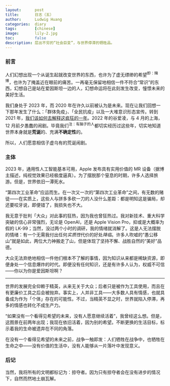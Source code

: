 ```yaml
---
layout:      post
title:       日志（五）
author:      Ludwig Huang
categories:  diary
tags:        [chinese]
image:       lily-2.jpg
toc:         false
description: 层出不穷的“社会巨变”，与世界停滞的牺牲品。
---
```


### 前言

人们幻想出现一个从诞生起就改变世界的东西，也许为了虚无缥缈的希望<sup>即：赌博</sup>，也许为了掩盖近在眼前的痛苦。一再毫无保留地相信一件不符合“常识”的东西，幻想自己是站在爱因斯坦一边的人，幻想命运将在此刻发生改变，憧憬未来的美好生活。

我们身处于 2023 年，而 2020 年在许久以前被认为是未来。现在让我们回想一下那年发生了什么：「群体免疫」、「全民抗疫」以及一大堆意识形态宣传。转到 2021 年，[我们该如何去解释这疯狂的一年](https://telegra.ph/%E6%88%91%E4%BB%AC%E8%AF%A5%E5%A6%82%E4%BD%95%E5%8E%BB%E8%A7%A3%E9%87%8A%E8%BF%99%E7%96%AF%E7%8B%82%E7%9A%84%E4%B8%80%E5%B9%B4-12-30-2)。2022 年的谷爱凌，与 4 月的上海，12 月前夕愚蠢的闹剧。毕竟我们<sup>注：有脑子的人</sup>都切实经历过这些年，切实地知道世界本身就是**荒诞**的、充满**不确定性**的。

所以，人们愿意相信子虚乌有的荒诞闹剧。

### 主体

2023 年，通用性人工智能基本可用，Apple 发布具有实用价值的 MR 设备（据博主描述，纯视觉效果已经极度逼真）。为了摆脱那个窒息的时期，许多人选择旅游。但是，世界依旧一潭死水。

“第四次工业革命”应运而生。在一次又一次的“第四次工业革命”之间，有无数的赌徒——在实质上，这些人与拼多多砍一刀的人没什么差距：都是明知这是骗局，却还要咬牙说，即便错了，我损失也不大。

我无意于批判「大众」对此事的狂热，因为我也曾狂热过。我对新技术、重大科学突破的信心非常强烈，无论是 OpenAI，还是 Apple Vision Pro，抑或是大概率为假的 LK-99；当然，没过两个小时的调研，我的情绪就消解了。这是人无法摆脱的情绪：有一个无需我付出任何*实质性*代价的好处*降临*。许多人吹嘘的“愚公移山”就是如此，两位大力神搬走了山，但是体现了坚持不懈、战胜自然的“美好”品德。

大众无法弃绝地相信一件他们根本不了解的事情，因为知识从来都是稀缺资源，即便身处一个信息爆炸的时代。即便没有任何知识，还是有许多人认为，权威不可信——你以为你是爱因斯坦啊？

----

世界的发展完全仰赖于精英，从来无关于大众；后者只是被作为工具使用，而且在有更廉价工具之后会被抛弃。事实上，人并非工具——大多数人具有情感，也就具备成为作为「个体」存在的可能性。不过，当精英不显之时，世界就陷入停滞，再多的情感也转化不成生产力。

“如果没有一个看得见希望的未来，没有人愿意继续活着”，我曾经这么想。但是，这图景在前两年出现；我现在依旧活着，因为别的希望。不断更换的生活目标，标示着我的生命被遗弃在不同的角落。

在没有一个看得见希望的未来之前，战争一触即发：人们牺牲在战争中，也牺牲在生命之中——没有价值的生活中，没有人能够从一片落叶中发现意义。

### 后记

当然，我将所有的文明都标记为：掠夺者。因为只有掠夺者会在没有进步的情况下，自然而然地土崩瓦解。
